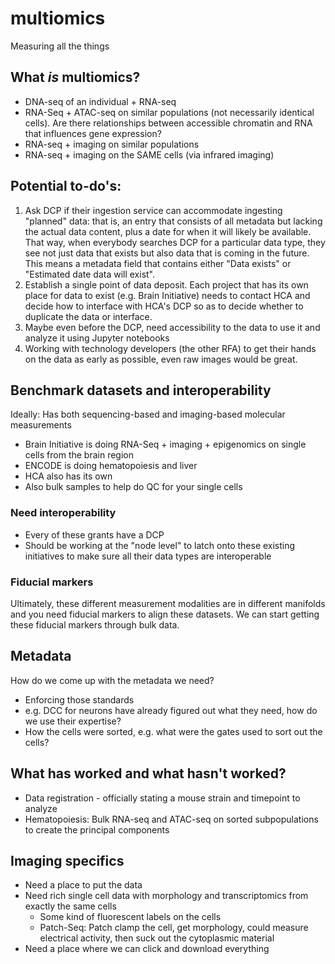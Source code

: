 # multiomics
Measuring all the things

## What *is* multiomics?

- DNA-seq of an individual + RNA-seq
- RNA-Seq + ATAC-seq on similar populations (not necessarily identical cells). Are there relationships between accessible chromatin and RNA that influences gene expression?
- RNA-seq + imaging on similar populations
- RNA-seq + imaging on the SAME cells (via infrared imaging)

## Potential to-do's:
1) Ask DCP if their ingestion service can accommodate ingesting "planned" data: that is, an entry that consists of all metadata but lacking the actual data content, plus a date for when it will likely be available. That way, when everybody searches DCP for a particular data type, they see not just data that exists but also data that is coming in the future. This means a metadata field that contains either "Data exists" or "Estimated date data will exist". 
2) Establish a single point of data deposit. Each project that has its own place for data to exist (e.g. Brain Initiative) needs to contact HCA and decide how to interface with HCA's DCP so as to decide whether to duplicate the data or interface. 
  3) Maybe even before the DCP, need accessibility to the data to use it and analyze it using Jupyter notebooks
3) Working with technology developers (the other RFA) to get their hands on the data as early as possible, even raw images would be great.

## Benchmark datasets and interoperability

Ideally: Has both sequencing-based and imaging-based molecular measurements

- Brain Initiative is doing RNA-Seq + imaging + epigenomics on single cells from the brain region
- ENCODE is doing hematopoiesis and liver
- HCA also has its own
- Also bulk samples to help do QC for your single cells

### Need interoperability

- Every of these grants have a DCP
- Should be working at the "node level" to latch onto these existing initiatives to make sure all their data types are interoperable

### Fiducial markers

Ultimately, these different measurement modalities are in different manifolds and you need fiducial markers to align these datasets. We can start getting these fiducial markers through bulk data.

## Metadata

How do we come up with the metadata we need?
- Enforcing those standards
- e.g. DCC for neurons have already figured out what they need, how do we use their expertise?
- How the cells were sorted, e.g. what were the gates used to sort out the cells?

## What has worked and what hasn't worked?

- Data registration - officially stating a mouse strain and timepoint to analyze
- Hematopoiesis: Bulk RNA-seq and ATAC-seq on sorted subpopulations to create the principal components


## Imaging specifics

- Need a place to put the data
- Need rich single cell data with morphology and transcriptomics from exactly the same cells
  - Some kind of fluorescent labels on the cells
  - Patch-Seq: Patch clamp the cell, get morphology, could measure electrical activity, then suck out the cytoplasmic material
- Need a place where we can click and download everything
